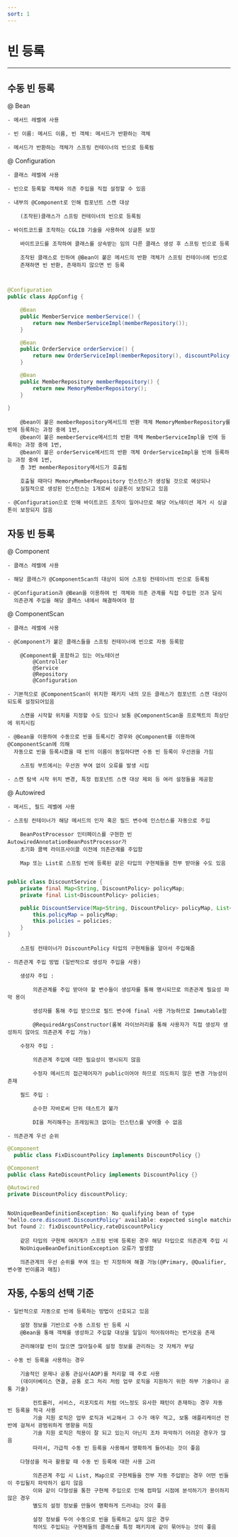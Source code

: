 ```yaml
---
sort: 1
---
```


# 빈 등록

---

## 수동 빈 등록

@ Bean

    - 메서드 레벨에 사용

    - 빈 이름: 메서드 이름, 빈 객체: 메서드가 반환하는 객체

    - 메서드가 반환하는 객체가 스프링 컨테이너의 빈으로 등록됨

@ Configuration  

    - 클래스 레벨에 사용

    - 빈으로 등록할 객체와 의존 주입을 직접 설정할 수 있음

    - 내부의 @Component로 인해 컴포넌트 스캔 대상

        (조작된)클래스가 스프링 컨테이너의 빈으로 등록됨

    - 바이트코드를 조작하는 CGLIB 기술을 사용하여 싱글톤 보장

        바이트코드를 조작하여 클래스를 상속받는 임의 다른 클래스 생성 후 스프링 빈으로 등록

        조작된 클래스로 인하여 @Bean이 붙은 메서드의 반환 객체가 스프링 컨테이너에 빈으로 
        존재하면 빈 반환, 존재하지 않으면 빈 등록


~~~java


@Configuration
public class AppConfig {
    
    @Bean
    public MemberService memberService() {
        return new MemberServiceImpl(memberRepository());
    }

    @Bean
    public OrderService orderService() {
        return new OrderServiceImpl(memberRepository(), discountPolicy());
    }

    @Bean
    public MemberRepository memberRepository() {
        return new MemoryMemberRepository();
    }
    
}
~~~

        @bean이 붙은 memberRepository메서드의 반환 객체 MemoryMemberRepository를 빈에 등록하는 과정 중에 1번,
        @bean이 붙은 memberService메서드의 반환 객체 MemberServiceImpl을 빈에 등록하는 과정 중에 1번,
        @bean이 붙은 orderService메서드의 반환 객체 OrderServiceImpl을 빈에 등록하는 과정 중에 1번,
        총 3번 memberRepository메서드가 호출됨
    
        호출될 때마다 MemoryMemberRepository 인스턴스가 생성될 것으로 예상되나 
        실질적으로 생성된 인스턴스는 1개로써 싱글톤이 보장되고 있음
    
    - @Configuration으로 인해 바이트코드 조작이 일어나므로 해당 어노테이션 제거 시 싱글톤이 보장되지 않음

## 자동 빈 등록

@ Component

    - 클래스 레벨에 사용

    - 해당 클래스가 @ComponentScan의 대상이 되어 스프링 컨테이너의 빈으로 등록됨

    - @Configuration과 @Bean을 이용하여 빈 객체와 의존 관계를 직접 주입한 것과 달리
      의존관계 주입을 해당 클래스 내에서 해결하여야 함

@ ComponentScan

    - 클래스 레벨에 사용

    - @Component가 붙은 클래스들을 스프링 컨테이너에 빈으로 자동 등록함

        @Component를 포함하고 있는 어노테이션
            @Controller
            @Service
            @Repository
            @Configuration

    - 기본적으로 @ComponentScan이 위치한 패키지 내의 모든 클래스가 컴포넌트 스캔 대상이 되도록 설정되어있음

        스캔을 시작할 위치를 지정할 수도 있으나 보통 @ComponentScan을 프로젝트의 최상단에 위치시킴

    - @Bean을 이용하여 수동으로 빈을 등록시킨 경우와 @Component를 이용하여 @ComponentScan에 의해
      자동으로 빈을 등록시켰을 때 빈의 이름이 동일하다면 수동 빈 등록이 우선권을 가짐
    
        스프링 부트에서는 우선권 부여 없이 오류를 발생 시킴

    - 스캔 탐색 시작 위치 변경, 특정 컴포넌트 스캔 대상 제외 등 여러 설정들을 제공함 

@ Autowired

    - 메서드, 필드 레벨에 사용
    
    - 스프링 컨테이너가 해당 메서드의 인자 혹은 필드 변수에 인스턴스를 자동으로 주입

        BeanPostProcessor 인터페이스를 구현한 빈 AutowiredAnnotationBeanPostProcessor가
        초기화 콜백 라이프사이클 이전에 의존관계를 주입함
    
        Map 또는 List로 스프링 빈에 등록된 같은 타입의 구현체들을 전부 받아올 수도 있음

~~~java

public class DiscountService {
    private final Map<String, DiscountPolicy> policyMap;
    private final List<DiscountPolicy> policies;

    public DiscountService(Map<String, DiscountPolicy> policyMap, List<DiscountPolicy> policies) {
        this.policyMap = policyMap;
        this.policies = policies;
    }    
}
~~~

        스프링 컨테이너가 DiscountPolicy 타입의 구현체들을 알아서 주입해줌

    - 의존관계 주입 방법 (일반적으로 생성자 주입을 사용)
    
        생성자 주입 :

            의존관계를 주입 받아야 할 변수들이 생성자를 통해 명시되므로 의존관계 필요성 파악 용이

            생성자를 통해 주입 받으므로 필드 변수에 final 사용 가능하므로 Immutable함

            @RequiredArgsConstructor(롬복 라이브러리를 통해 사용자가 직접 생성자 생성하지 않아도 의존관계 주입 가능)
        
        수정자 주입 :

            의존관계 주입에 대한 필요성이 명시되지 않음

            수정자 메서드의 접근제어자가 public이어야 하므로 의도하지 않은 변경 가능성이 존재

        필드 주입 :

            순수한 자바로써 단위 테스트가 불가

            DI을 처리해주는 프레임워크 없이는 인스턴스를 넣어줄 수 없음

    - 의존관계 우선 순위

~~~java
@Component
  public class FixDiscountPolicy implements DiscountPolicy {}

@Component
public class RateDiscountPolicy implements DiscountPolicy {}
    
@Autowired
private DiscountPolicy discountPolicy;


NoUniqueBeanDefinitionException: No qualifying bean of type
'hello.core.discount.DiscountPolicy' available: expected single matching bean
but found 2: fixDiscountPolicy,rateDiscountPolicy
~~~

        같은 타입의 구현체 여러개가 스프링 빈에 등록된 경우 해당 타입으로 의존관계 주입 시 
        NoUniqueBeanDefinitionException 오류가 발생함

        의존관계의 우선 순위를 부여 또는 빈 지정하여 해결 가능(@Primary, @Qualifier, 변수명 빈이름과 매칭)

## 자동, 수동의 선택 기준

    - 일반적으로 자동으로 빈에 등록하는 방법이 선호되고 있음

        설정 정보를 기반으로 수동 스프링 빈 등록 시 
        @Bean을 통해 객체를 생성하고 주입할 대상을 일일이 적어줘야하는 번거로움 존재

        관리해야할 빈이 많으면 많아질수록 설정 정보를 관리하는 것 자체가 부담

    - 수동 빈 등록을 사용하는 경우

        기술적인 문제나 공통 관심사(AOP)를 처리할 때 주로 사용
        (데이터베이스 연결, 공통 로그 처리 처럼 업무 로직을 지원하기 위한 하부 기술이나 공통 기술)

            컨트롤러, 서비스, 리포지토리 처럼 어느정도 유사한 패턴이 존재하는 경우 자동 빈 등록을 적극 사용
            기술 지원 로직은 업무 로직과 비교해서 그 수가 매우 적고, 보통 애플리케이션 전반에 걸쳐서 광범위하게 영향을 미침 
            기술 지원 로직은 적용이 잘 되고 있는지 아닌지 조차 파악하기 어려운 경우가 많음
            따라서, 가급적 수동 빈 등록을 사용해서 명확하게 들어내는 것이 좋음

        다형성을 적극 활용할 때 수동 빈 등록에 대한 사용 고려

            의존관계 주입 시 List, Map으로 구현체들을 전부 자동 주입받는 경우 어떤 빈들이 주입될지 파악하기 쉽지 않음
            이와 같이 다형성을 통한 구현체 주입으로 인해 컴파일 시점에 분석하기가 용이하지 않은 경우
            별도의 설정 정보를 만들어 명확하게 드러내는 것이 좋음
            
            설정 정보를 두어 수동으로 빈을 등록하고 싶지 않은 경우
            적어도 주입되는 구현체들의 클래스를 특정 패키지에 같이 묶어두는 것이 좋음
            
    

    
    
